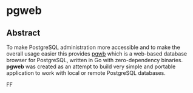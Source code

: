 # pgweb

## Abstract

To make PostgreSQL administration more accessible and to make the overall usage easier this provides [pgwb](http://sosedoff.github.io/pgweb/) which is a web-based database browser for PostgreSQL, written in Go with zero-dependency binaries. **pgweb** was created as an attempt to build very simple and portable application to work with local or remote PostgreSQL databases.


FF